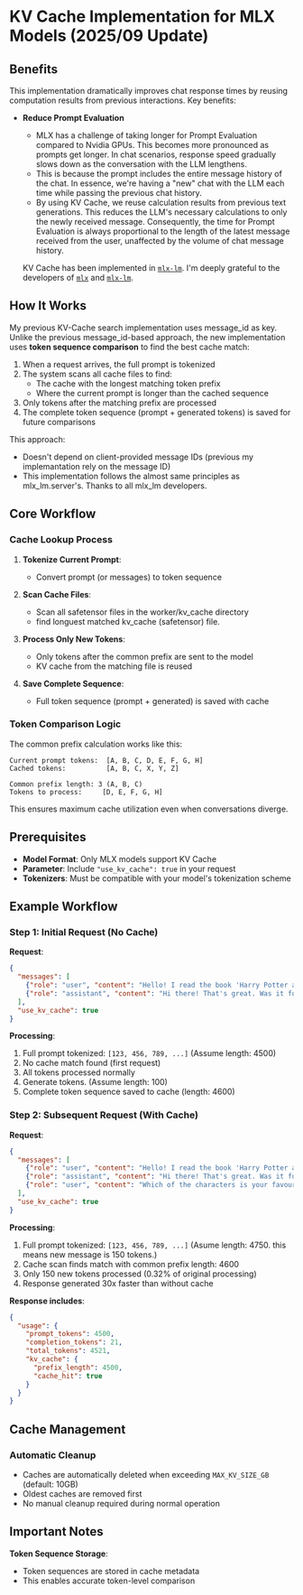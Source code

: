 # KV Cache Implementation for MLX Models (2025/09 Update)

## Benefits
This implementation dramatically improves chat response times by reusing computation results from previous interactions. Key benefits:

* **Reduce Prompt Evaluation**
  - MLX has a challenge of taking longer for Prompt Evaluation compared to Nvidia GPUs. This becomes more pronounced as prompts get longer. In chat scenarios, response speed gradually slows down as the conversation with the LLM lengthens.
  - This is because the prompt includes the entire message history of the chat. In essence, we're having a "new" chat with the LLM each time while passing the previous chat history.
  - By using KV Cache, we reuse calculation results from previous text generations. This reduces the LLM's necessary calculations to only the newly received message. Consequently, the time for Prompt Evaluation is always proportional to the length of the latest message received from the user, unaffected by the volume of chat message history.

  KV Cache has been implemented in [`mlx-lm`](https://github.com/ml-explore/mlx-lm/). I'm deeply grateful to the developers of [`mlx`](https://github.com/ml-explore/mlx) and [`mlx-lm`](https://github.com/ml-explore/mlx-lm). 

## How It Works
My previous KV-Cache search implementation uses message_id as key.
Unlike the previous message_id-based approach, the new implementation uses **token sequence comparison** to find the best cache match:

1. When a request arrives, the full prompt is tokenized
2. The system scans all cache files to find:
   - The cache with the longest matching token prefix
   - Where the current prompt is longer than the cached sequence
3. Only tokens after the matching prefix are processed
4. The complete token sequence (prompt + generated tokens) is saved for future comparisons

This approach:
- Doesn't depend on client-provided message IDs (previous my implemantation rely on the message ID)
- This implementation follows the almost same principles as mlx_lm.server's. Thanks to all mlx_lm developers.

## Core Workflow

### Cache Lookup Process
1. **Tokenize Current Prompt**:
   - Convert prompt (or messages) to token sequence

2. **Scan Cache Files**:
   - Scan all safetensor files in the worker/kv_cache directory
   - find longuest matched kv_cache (safetensor) file.

3. **Process Only New Tokens**:
   - Only tokens after the common prefix are sent to the model
   - KV cache from the matching file is reused

4. **Save Complete Sequence**:
   - Full token sequence (prompt + generated) is saved with cache

### Token Comparison Logic
The common prefix calculation works like this:

```
Current prompt tokens:  [A, B, C, D, E, F, G, H]
Cached tokens:          [A, B, C, X, Y, Z]

Common prefix length: 3 (A, B, C)
Tokens to process:     [D, E, F, G, H]
```

This ensures maximum cache utilization even when conversations diverge.

## Prerequisites
* **Model Format**: Only MLX models support KV Cache
* **Parameter**: Include `"use_kv_cache": true` in your request
* **Tokenizers**: Must be compatible with your model's tokenization scheme

## Example Workflow

### Step 1: Initial Request (No Cache)

**Request**:
```json
{
  "messages": [
    {"role": "user", "content": "Hello! I read the book 'Harry Potter and the Prisoner of Azkaban' today."},
    {"role": "assistant", "content": "Hi there! That's great. Was it fun?"}
  ],
  "use_kv_cache": true
}
```

**Processing**:
1. Full prompt tokenized: `[123, 456, 789, ...]` (Assume length: 4500)
2. No cache match found (first request)
3. All tokens processed normally
4. Generate tokens. (Assume length: 100)
4. Complete token sequence saved to cache  (length: 4600)

### Step 2: Subsequent Request (With Cache)

**Request**:
```json
{
  "messages": [
    {"role": "user", "content": "Hello! I read the book 'Harry Potter and the Prisoner of Azkaban' today."},
    {"role": "assistant", "content": "Hi there! That's great. Was it fun?"},
    {"role": "user", "content": "Which of the characters is your favourite?"}
  ],
  "use_kv_cache": true
}
```

**Processing**:
1. Full prompt tokenized: `[123, 456, 789, ...]` (Asume length: 4750. this means new message is 150 tokens.)
2. Cache scan finds match with common prefix length: 4600
3. Only 150 new tokens processed (0.32% of original processing)
4. Response generated 30x faster than without cache

**Response includes**:
```json
{
  "usage": {
    "prompt_tokens": 4500,
    "completion_tokens": 21,
    "total_tokens": 4521,
    "kv_cache": {
      "prefix_length": 4500,
      "cache_hit": true
    }
  }
}
```

## Cache Management

### Automatic Cleanup
- Caches are automatically deleted when exceeding `MAX_KV_SIZE_GB` (default: 10GB)
- Oldest caches are removed first
- No manual cleanup required during normal operation


## Important Notes

**Token Sequence Storage**:
   - Token sequences are stored in cache metadata
   - This enables accurate token-level comparison


